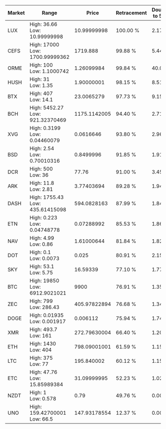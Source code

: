 | Market | Range | Price| Retracement | Doubles to 50% |
| --- | --- | --- | --- | --- |
| LUX | High: 36.66<br />Low: 10.99999998 | 10.99999998 | 100.00 % | 2.17 |
| CEFS | High: 17000<br />Low: 1700.99999362 | 1719.888 | 99.88 % | 5.44 |
| ORME | High: 100<br />Low: 1.1000742 | 1.26099984 | 99.84 % | 40.09 |
| HUSH | High: 31<br />Low: 1.35 | 1.90000001 | 98.15 % | 8.51 |
| BTX | High: 407<br />Low: 14.1 | 23.0065279 | 97.73 % | 9.15 |
| BCH | High: 5452.27<br />Low: 921.32370469 | 1175.1142005 | 94.40 % | 2.71 |
| XVG | High: 0.3199<br />Low: 0.04460079 | 0.0616646 | 93.80 % | 2.96 |
| BSD | High: 2.54<br />Low: 0.70010316 | 0.8499996 | 91.85 % | 1.91 |
| DCR | High: 500<br />Low: 36 | 77.76 | 91.00 % | 3.45 |
| ARK | High: 11.8<br />Low: 2.81 | 3.77403694 | 89.28 % | 1.94 |
| DASH | High: 1755.43<br />Low: 435.61415098 | 594.0828163 | 87.99 % | 1.84 |
| ETN | High: 0.223<br />Low: 0.04748778 | 0.07288992 | 85.53 % | 1.86 |
| NAV | High: 4.99<br />Low: 0.86 | 1.61000644 | 81.84 % | 1.82 |
| DOT | High: 0.1<br />Low: 0.0073 | 0.025 | 80.91 % | 2.15 |
| SKY | High: 53.1<br />Low: 5.75 | 16.59339 | 77.10 % | 1.77 |
| BTC | High: 19850<br />Low: 6912.9021021 | 9900 | 76.91 % | 1.35 |
| ZEC | High: 799<br />Low: 286.43 | 405.97822894 | 76.68 % | 1.34 |
| DOGE | High: 0.01935<br />Low: 0.001917 | 0.006112 | 75.94 % | 1.74 |
| XMR | High: 493.7<br />Low: 161 | 272.79630004 | 66.40 % | 1.20 |
| ETH | High: 1430<br />Low: 404 | 798.09001001 | 61.59 % | 1.15 |
| LTC | High: 375<br />Low: 77 | 195.840002 | 60.12 % | 1.15 |
| ETC | High: 47.76<br />Low: 15.85989384 | 31.09999995 | 52.23 % | 1.02 |
| NZDT | High: 1<br />Low: 0.578 | 0.79 | 49.76 % | 0.00 |
| UNO | High: 159.42700001<br />Low: 66.5 | 147.93178554 | 12.37 % | 0.00 |
